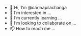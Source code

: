 - 👋 Hi, I’m @carinapilachanga
- 👀 I’m interested in ...
- 🌱 I’m currently learning ...
- 💞️ I’m looking to collaborate on ...
- 📫 How to reach me ...

<!---
carinapilachanga/carinapilachanga is a ✨ special ✨ repository because its `README.md` (this file) appears on your GitHub profile.
You can click the Preview link to take a look at your changes.
--->
